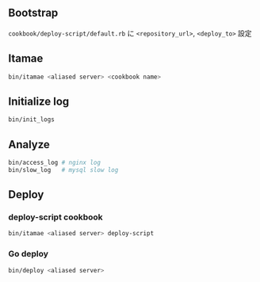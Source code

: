 ## Bootstrap

`cookbook/deploy-script/default.rb` に `<repository_url>`, `<deploy_to>` 設定

## Itamae

```bash
bin/itamae <aliased server> <cookbook name>
```

## Initialize log

```bash
bin/init_logs
```

## Analyze

```bash
bin/access_log # nginx log
bin/slow_log   # mysql slow log
```

## Deploy

### deploy-script cookbook

```bash
bin/itamae <aliased server> deploy-script
```

### Go deploy

```bash
bin/deploy <aliased server>
```
